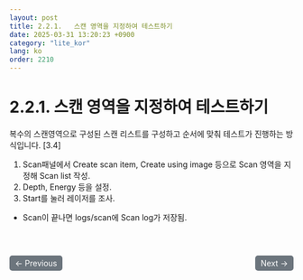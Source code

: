 ```yaml
---
layout: post
title: 2.2.1.	스캔 영역을 지정하여 테스트하기
date: 2025-03-31 13:20:23 +0900
category: "lite_kor"
lang: ko
order: 2210
---
```


# 2.2.1. 스캔 영역을 지정하여 테스트하기

복수의 스캔영역으로 구성된 스캔 리스트를 구성하고 순서에 맞춰 테스트가 진행하는 방식입니다. [3.4]
1.	Scan패널에서 Create scan item, Create using image 등으로 Scan 영역을 지정해 Scan list 작성.
2.	Depth, Energy 등을 설정.
3.	Start를 눌러 레이저를 조사.
-	Scan이 끝나면 logs/scan에 Scan log가 저장됨.



<!-- 이전/다음 페이지 버튼 -->
<br/>
<br/>
<div style="display: flex; justify-content: space-between; align-items: center; margin-top: 10;">
  <!-- 이전 페이지 버튼 -->
  <a href="/manuals/manuals_lite_kor/Chapter 2/Chapter 2-2/" class="btn btn-primary" style="display: inline-block; padding: 5px 10px; background-color: #6c757d; color: white; text-decoration: none; border-radius: 5px;">
    ← Previous
  </a>

  <!-- 다음 페이지 버튼 -->
  <a href="/manuals/manuals_lite_kor/Chapter 2/Chapter 2-2-2/" class="btn btn-primary" style="display: inline-block; padding: 5px 10px; background-color: #6c757d; color: white; text-decoration: none; border-radius: 5px;">
    Next →
  </a>
</div>